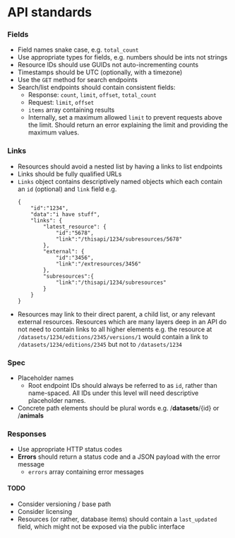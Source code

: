 API standards
=============

### Fields

  * Field names snake case, e.g. `total_count`
  * Use appropriate types for fields, e.g. numbers should be ints not strings
  * Resource IDs should use GUIDs not auto-incrementing counts
  * Timestamps should be UTC (optionally, with a timezone)
  * Use the `GET` method for search endpoints
  * Search/list endpoints should contain consistent fields:
    * Response: `count`, `limit`, `offset`, `total_count`
    * Request: `limit`, `offset`
    * `items` array containing results
    * Internally, set a maximum allowed `limit` to prevent requests above
        the limit. Should return an error explaining the limit and providing the
        maximum values.


### Links
* Resources should avoid a nested list by having a links to list endpoints
* Links should be fully qualified URLs
* `Links` object contains descriptively named objects which each contain
  an `id` (optional) and `link` field e.g.
  ```
  {  
      "id":"1234",
      "data":"i have stuff",
      "links": {  
          "latest_resource": {  
              "id":"5678",
              "link":"/thisapi/1234/subresources/5678"
          },
          "external": {  
              "id":"3456",
              "link":"/extresources/3456"
          },
          "subresources":{
              "link":"/thisapi/1234/subresources"
          }
      }
  }
  ```
* Resources may link to their direct parent, a child list, or any relevant
  external resources. Resources which are many layers deep in an API do not need
  to contain links to all higher elements e.g. the resource at
  `/datasets/1234/editions/2345/versions/1` would contain a link to
  `/datasets/1234/editions/2345` but not to `/datasets/1234`


### Spec
  * Placeholder names
      * Root endpoint IDs should always be referred to as `id`, rather than
        name-spaced. All IDs under this level will need descriptive placeholder
        names.
  * Concrete path elements should be plural words e.g. /**datasets**/{id} or /**animals**


### Responses
  * Use appropriate HTTP status codes
  * **Errors** should return a status code and a JSON payload with the error message
      * `errors` array containing error messages


#### TODO

* Consider versioning / base path
* Consider licensing
* Resources (or rather, database items) should contain a `last_updated` field, which might not be exposed via the public interface

